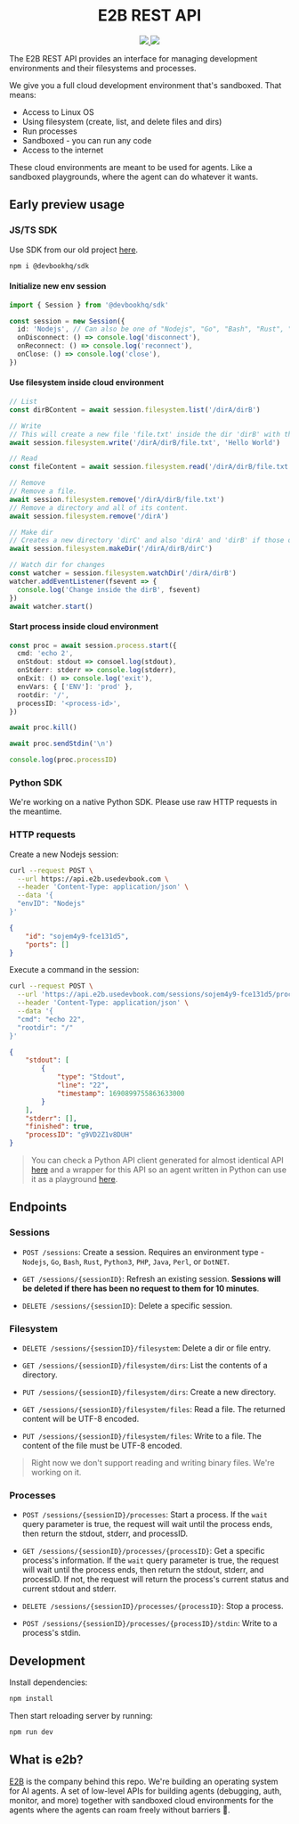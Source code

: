   <h1 align="center">E2B REST API</h1>
	<p align="center">
		<a href="https://discord.gg/U7KEcGErtQ" target="_blank">
			<img src="https://img.shields.io/static/v1?label=Join&message=%20discord!&color=mediumslateblue">
		</a>
		<a href="https://twitter.com/e2b_dev" target="_blank">
			<img src="https://img.shields.io/twitter/follow/e2b.svg?logo=twitter">
		</a>
	</p>

The E2B REST API provides an interface for managing development environments and their filesystems and processes.

We give you a full cloud development environment that's sandboxed. That means:

- Access to Linux OS
- Using filesystem (create, list, and delete files and dirs)
- Run processes
- Sandboxed - you can run any code
- Access to the internet

These cloud environments are meant to be used for agents. Like a sandboxed playgrounds, where the agent can do whatever it wants.



## Early preview usage

### JS/TS SDK
Use SDK from our old project [here](https://github.com/devbookhq/sdk).

```sh
npm i @devbookhq/sdk
```

#### Initialize new env session
```typescript
import { Session } from '@devbookhq/sdk'

const session = new Session({
  id: 'Nodejs', // Can also be one of "Nodejs", "Go", "Bash", "Rust", "Python3", "PHP", "Java", "Perl", "DotNET"
  onDisconnect: () => console.log('disconnect'),
  onReconnect: () => console.log('reconnect'),
  onClose: () => console.log('close'),
})
```

#### Use filesystem inside cloud environment
```typescript
// List
const dirBContent = await session.filesystem.list('/dirA/dirB')

// Write
// This will create a new file 'file.txt' inside the dir 'dirB' with the content 'Hello world'.
await session.filesystem.write('/dirA/dirB/file.txt', 'Hello World')

// Read
const fileContent = await session.filesystem.read('/dirA/dirB/file.txt')

// Remove
// Remove a file.
await session.filesystem.remove('/dirA/dirB/file.txt')
// Remove a directory and all of its content.
await session.filesystem.remove('/dirA')

// Make dir
// Creates a new directory 'dirC' and also 'dirA' and 'dirB' if those directories don't already exist.
await session.filesystem.makeDir('/dirA/dirB/dirC')

// Watch dir for changes
const watcher = session.filesystem.watchDir('/dirA/dirB')
watcher.addEventListener(fsevent => {
  console.log('Change inside the dirB', fsevent)
})
await watcher.start()
```

#### Start process inside cloud environment
```typescript
const proc = await session.process.start({
  cmd: 'echo 2',
  onStdout: stdout => consoel.log(stdout),
  onStderr: stderr => console.log(stderr),
  onExit: () => console.log('exit'),
  envVars: { ['ENV']: 'prod' },
  rootdir: '/',
  processID: '<process-id>',
})

await proc.kill()

await proc.sendStdin('\n')

console.log(proc.processID)
```


### Python SDK
We're working on a native Python SDK. Please use raw HTTP requests in the meantime.

### HTTP requests
Create a new Nodejs session:
```bash
curl --request POST \
  --url https://api.e2b.usedevbook.com \
  --header 'Content-Type: application/json' \
  --data '{
  "envID": "Nodejs"
}'
```
```json
{
	"id": "sojem4y9-fce131d5",
	"ports": []
}
```


Execute a command in the session:
```bash
curl --request POST \
  --url 'https://api.e2b.usedevbook.com/sessions/sojem4y9-fce131d5/processes?wait=true' \
  --header 'Content-Type: application/json' \
  --data '{
  "cmd": "echo 22",
  "rootdir": "/"
}'
```
```json
{
	"stdout": [
		{
			"type": "Stdout",
			"line": "22",
			"timestamp": 1690899755863633000
		}
	],
	"stderr": [],
	"finished": true,
	"processID": "g9VD2Z1v8DUH"
}
```

> You can check a Python API client generated for almost identical API [here](https://github.com/e2b-dev/e2b/tree/main/api-service/playground_client) and a wrapper for this API so an agent written in Python can use it as a playground [here](https://github.com/e2b-dev/e2b/tree/main/api-service/session/playground).

## Endpoints
### Sessions

- `POST /sessions`: Create a session. Requires an environment type - `Nodejs`, `Go`, `Bash`, `Rust`, `Python3`, `PHP`, `Java`, `Perl`, or `DotNET`.

- `GET /sessions/{sessionID}`: Refresh an existing session. **Sessions will be deleted if there has been no request to them for 10 minutes**.

- `DELETE /sessions/{sessionID}`: Delete a specific session.

### Filesystem
- `DELETE /sessions/{sessionID}/filesystem`: Delete a dir or file entry.

- `GET /sessions/{sessionID}/filesystem/dirs`: List the contents of a directory.

- `PUT /sessions/{sessionID}/filesystem/dirs`: Create a new directory.

- `GET /sessions/{sessionID}/filesystem/files`: Read a file. The returned content will be UTF-8 encoded.

- `PUT /sessions/{sessionID}/filesystem/files`: Write to a file. The content of the file must be UTF-8 encoded.

> Right now we don't support reading and writing binary files. We're working on it.

### Processes
- `POST /sessions/{sessionID}/processes`: Start a process. If the `wait` query parameter is true, the request will wait until the process ends, then return the stdout, stderr, and processID.

- `GET /sessions/{sessionID}/processes/{processID}`: Get a specific process's information. If the `wait` query parameter is true, the request will wait until the process ends, then return the stdout, stderr, and processID. If not, the request will return the process's current status and current stdout and stderr.

- `DELETE /sessions/{sessionID}/processes/{processID}`: Stop a process.

- `POST /sessions/{sessionID}/processes/{processID}/stdin`: Write to a process's stdin.


## Development
Install dependencies:
```bash
npm install
```

Then start reloading server by running:
```bash
npm run dev
```

## What is e2b?
[E2B](https://www.e2b.dev/) is the company behind this repo. We're building an operating system for AI agents. A set of low-level APIs for building agents (debugging, auth, monitor, and more) together with sandboxed cloud environments for the agents where the agents can roam freely without barriers 🐎.
